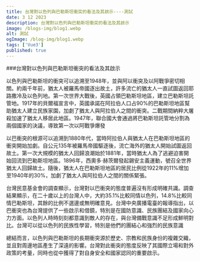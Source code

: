 ```yaml
---
title: 台灣對以色列與巴勒斯坦衝突的看法及其啟示----測試
date: 3 12 2023
description: 台灣對以色列與巴勒斯坦衝突的看法及其啟示
image: /blogs-img/blog1.webp
alt: 測試
ogImage: /blog-img/blog1.webp
tags: ['Vue3']
published: true
---
```


###台灣對以色列與巴勒斯坦衝突的看法及其啟示

以色列與巴勒斯坦的衝突可以追溯至1948年，並與阿以衝突及以阿戰爭密切相關。約兩千年前，猶太人被羅馬帝國逐出故土，許多流亡的猶太人一直試圖返回耶路撒冷及以色列地。第一次世界大戰後，英國占領巴勒斯坦地區，建立巴勒斯坦託管地。1917年的貝爾福宣言中，英國承諾在阿拉伯人口占90%的巴勒斯坦地區幫助猶太人建立民族家園，加劇了猶太人與阿拉伯人之間的衝突。二戰期間納粹大屠殺加速了猶太人移居此地區。1947年，聯合國大會通過將巴勒斯坦託管地分割為兩個國家的決議，導致第一次以阿戰爭爆發

以巴衝突的根源可以追溯到1880年代，當時阿拉伯人與猶太人在巴勒斯坦地區的衝突開始加劇。自公元135年被羅馬帝國驅逐後，流亡海外的猶太人開始試圖返回故土。第一次大規模的猶太人回歸浪潮始於1881年，當時猶太人為了逃避迫害開始回流到巴勒斯坦地區。1896年，西奧多·赫茨爾發起錫安主義運動，號召全世界猶太人回歸故土。隨後，猶太人在巴勒斯坦地區的居民比例從1922年的11%增加至1940年的30%，加劇了猶太人與阿拉伯人之間的關係緊張。

台灣民意基金會的調查顯示，台灣對以巴衝突的態度普遍沒有形成明確共識。調查結果顯示，在二十歲以上的台灣人中，大約35.1%比較同情以色列，14.8%比較同情巴勒斯坦，其餘的比例不選邊或無明確意見。台灣中央廣播電臺的報導指出，以巴衝突也為台灣提供了一些啟示和借鏡，特別是在國防意識、民族團結及國家向心力方面。以色列人時時刻刻都意識到敵人的存在，與台灣備戰意識不足形成鮮明對比。台灣可以從以色列的民族性學習，特別是他們的團結心和強烈的民族意識

總結而言，以色列與巴勒斯坦的長期衝突源於歷史、宗教和民族身份的複雜交織，並且對周邊地區產生了深遠的影響。台灣對此衝突的態度反映了其國際立場和對外政策的考量，同時也從中獲得了對自身安全和國家認同的重要啟示。






